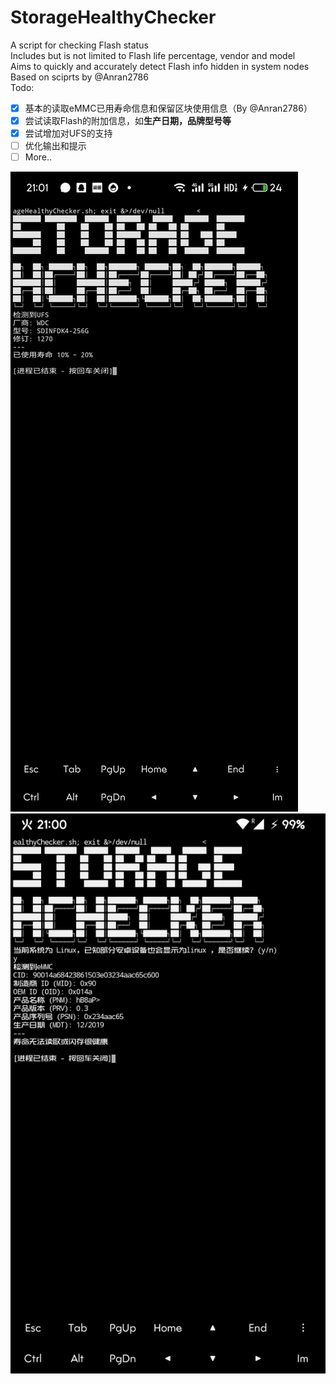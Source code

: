 # StorageHealthyChecker
A script for checking Flash status </br> 
Includes but is not limited to Flash life percentage, vendor and model </br>
Aims to quickly and accurately detect Flash info hidden in system nodes </br>
Based on sciprts by @Anran2786 </br>
Todo:
- [x] 基本的读取eMMC已用寿命信息和保留区块使用信息（By @Anran2786）
- [x] 尝试读取Flash的附加信息，如**生产日期，品牌型号等**
- [x] 尝试增加对UFS的支持
- [ ] 优化输出和提示
- [ ] More..

![UFS](sample/UFS.png)
![eMMC](sample/eMMC.png)
